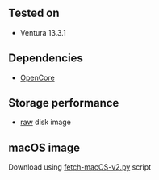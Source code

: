 ## Tested on
* Ventura 13.3.1

## Dependencies
* [OpenCore](https://github.com/thenickdude/KVM-Opencore/releases/download/v20/OpenCore-v20.iso.gz)

## Storage performance
* [raw](https://www.heiko-sieger.info/tuning-vm-disk-performance/) disk image

## macOS image
Download using [fetch-macOS-v2.py](https://github.com/kholia/OSX-KVM/blob/master/fetch-macOS-v2.py) script